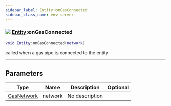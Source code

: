 ```yaml
---
sidebar_label: Entity:onGasConnected
sidebar_class_name: env-server
---
```


### ![](/img/wiki/server.png) [Entity](../entity/README.md):onGasConnected

```lua
void Entity:onGasConnected(network)
```

called when a gas pipe is connected to the entity<br/>

-----------------
## Parameters

| Type   | Name | Description | Optional |
| ------ | ---- | ----------- | -------: |
| [GasNetwork](../gasnetwork/README.md) | network | No description |   |
